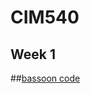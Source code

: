# CIM540

## Week 1

##[bassoon code](https://github.com/Robbie219/CIM540/blob/master/week1/html/bassooncode.html)